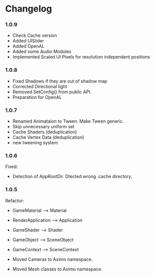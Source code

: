 # Changelog

### 1.0.9

* Check Cache version
* Added UISlider
* Added OpenAL
* Added some Audio Modules
* Implemented Scaled UI Pixels for resolution independent positions

### 1.0.8

* Fixed Shadows if they are out of shadow map
* Corrected Directional light
* Removed SetConfig() from public API.
* Preparation for OpenAL

### 1.0.7

* Renamed Animataion to Tween. Make Tween generic.
* Skip unnecessary uniform set
* Cache Shaders (deduplication)
* Cache Vertex Data (deduplication)
* new tweening system

### 1.0.6
Fixed:

* Detection of AppRootDir. Dtected wrong .cache directory.

### 1.0.5

Refactor:

* GameMaterial --> Material
* RenderApplication --> Application
* GameShader --> Shader
* GameObject --> SceneObject
* GameContext --> SceneContext

* Moved Cameras to Aximo namespace.
* Moved Mesh classes to Aximo namespace.
